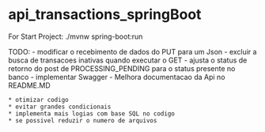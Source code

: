 # api_transactions_springBoot

For Start Project:  ./mvnw spring-boot:run


TODO:
    - modificar o recebimento de dados do PUT para um Json 
    - excluir a busca de transacoes inativas quando executar o GET
    - ajusta o status de retorno do post de PROCESSING_PENDING para o status presente no banco
    - implementar Swagger 
    - Melhora documentacao da Api no README.MD

    * otimizar codigo
    * evitar grandes condicionais
    * implementa mais logias com base SQL no codigo
    * se possivel reduzir o numero de arquivos

